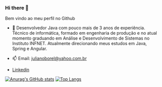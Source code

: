 ### Hi there 👋

Bem vindo ao meu perfil no Github

- 🔭 Desenvolvedor Java com pouco mais de 3 anos de experiência. Técnico de informática, formado em engenharia de produção e no atual momento graduando em Análise e Desenvolvimento de Sistemas no Instituto INFNET. Atualmente direcionando meus estudos em Java, Spring e Angular.
- 📫 Email: julianoborel@yahoo.com.br

- [Linkedin](www.linkedin.com/in/julianoborel)

[![Anurag's GitHub stats](https://github-readme-stats.vercel.app/api?username=julianoborel)](https://github.com/julianoborel/github-readme-stats)
[![Top Langs](https://github-readme-stats.vercel.app/api/top-langs/?username=julianoborel&layout=compact)](https://github.com/julianoborel/github-readme-stats)


